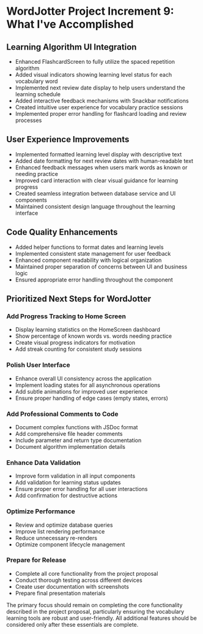# WordJotter Project Increment 9: What I've Accomplished

## Learning Algorithm UI Integration

- Enhanced FlashcardScreen to fully utilize the spaced repetition algorithm
- Added visual indicators showing learning level status for each vocabulary word
- Implemented next review date display to help users understand the learning schedule
- Added interactive feedback mechanisms with Snackbar notifications
- Created intuitive user experience for vocabulary practice sessions
- Implemented proper error handling for flashcard loading and review processes

## User Experience Improvements

- Implemented formatted learning level display with descriptive text
- Added date formatting for next review dates with human-readable text
- Enhanced feedback messages when users mark words as known or needing practice
- Improved card interaction with clear visual guidance for learning progress
- Created seamless integration between database service and UI components
- Maintained consistent design language throughout the learning interface

## Code Quality Enhancements

- Added helper functions to format dates and learning levels
- Implemented consistent state management for user feedback
- Enhanced component readability with logical organization
- Maintained proper separation of concerns between UI and business logic
- Ensured appropriate error handling throughout the component

## Prioritized Next Steps for WordJotter

### Add Progress Tracking to Home Screen

- Display learning statistics on the HomeScreen dashboard
- Show percentage of known words vs. words needing practice
- Create visual progress indicators for motivation
- Add streak counting for consistent study sessions

### Polish User Interface

- Enhance overall UI consistency across the application
- Implement loading states for all asynchronous operations
- Add subtle animations for improved user experience
- Ensure proper handling of edge cases (empty states, errors)

### Add Professional Comments to Code

- Document complex functions with JSDoc format
- Add comprehensive file header comments
- Include parameter and return type documentation
- Document algorithm implementation details

### Enhance Data Validation

- Improve form validation in all input components
- Add validation for learning status updates
- Ensure proper error handling for all user interactions
- Add confirmation for destructive actions

### Optimize Performance

- Review and optimize database queries
- Improve list rendering performance
- Reduce unnecessary re-renders
- Optimize component lifecycle management

### Prepare for Release

- Complete all core functionality from the project proposal
- Conduct thorough testing across different devices
- Create user documentation with screenshots
- Prepare final presentation materials

The primary focus should remain on completing the core functionality described in the project proposal, particularly ensuring the vocabulary learning tools are robust and user-friendly. All additional features should be considered only after these essentials are complete.
